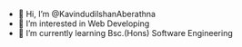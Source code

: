 - 👋 Hi, I’m @KavindudilshanAberathna
- 👀 I’m interested in Web Developing
- 🌱 I’m currently learning Bsc.(Hons) Software Engineering


<!---
KavindudilshanAberathna/KavindudilshanAberathna is a ✨ special ✨ repository because its `README.md` (this file) appears on your GitHub profile.
You can click the Preview link to take a look at your changes.
--->
